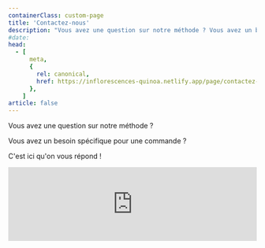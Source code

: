 ```yaml
---
containerClass: custom-page
title: 'Contactez-nous'
description: "Vous avez une question sur notre méthode ? Vous avez un besoin spécifique pour une commande ? C'est ici qu'on vous répond !"
#date:
head:
  - [
      meta,
      {
        rel: canonical,
        href: https://inflorescences-quinoa.netlify.app/page/contactez-nous/,
      },
    ]
article: false
---
```


Vous avez une question sur notre méthode ?

Vous avez un besoin spécifique pour une commande ?

C'est ici qu'on vous répond !

<!-- markdownlint-disable MD033 -->

<iframe class="contact-form" src="https://tally.so/embed/nGKb82?alignLeft=1&hideTitle=1&transparentBackground=1&dynamicHeight=1" width="100%" frameborder="0" marginheight="0" marginwidth="0" title="Une question ? Contactez-nous."></iframe>
